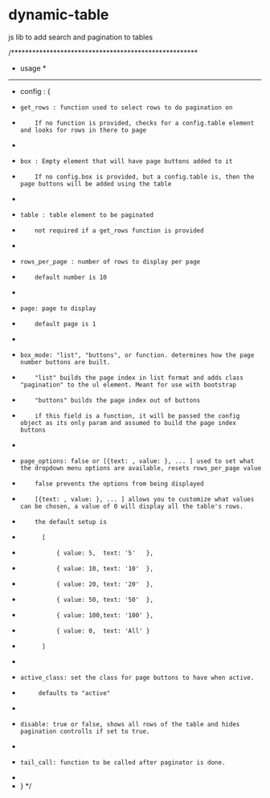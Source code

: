 # dynamic-table
js lib to add search and pagination to tables

/*****************************************************
 * usage                                             *
 *****************************************************
 * config : {
 *     get_rows : function used to select rows to do pagination on
 *         If no function is provided, checks for a config.table element and looks for rows in there to page
 *
 *     box : Empty element that will have page buttons added to it
 *         If no config.box is provided, but a config.table is, then the page buttons will be added using the table
 *
 *     table : table element to be paginated
 *         not required if a get_rows function is provided
 *
 *     rows_per_page : number of rows to display per page
 *         default number is 10
 *
 *     page: page to display
 *         default page is 1
 *
 *     box_mode: "list", "buttons", or function. determines how the page number buttons are built.
 *         "list" builds the page index in list format and adds class "pagination" to the ul element. Meant for use with bootstrap
 *         "buttons" builds the page index out of buttons
 *         if this field is a function, it will be passed the config object as its only param and assumed to build the page index buttons
 *
 *     page_options: false or [{text: , value: }, ... ] used to set what the dropdown menu options are available, resets rows_per_page value
 *         false prevents the options from being displayed
 *         [{text: , value: }, ... ] allows you to customize what values can be chosen, a value of 0 will display all the table's rows.
 *         the default setup is
 *           [
 *               { value: 5,  text: '5'   },
 *               { value: 10, text: '10'  },
 *               { value: 20, text: '20'  },
 *               { value: 50, text: '50'  },
 *               { value: 100,text: '100' },
 *               { value: 0,  text: 'All' }
 *           ]
 *
 *     active_class: set the class for page buttons to have when active.
 *          defaults to "active"
 *
 *     disable: true or false, shows all rows of the table and hides pagination controlls if set to true.
 *
 *     tail_call: function to be called after paginator is done.
 *
 * }
 */
